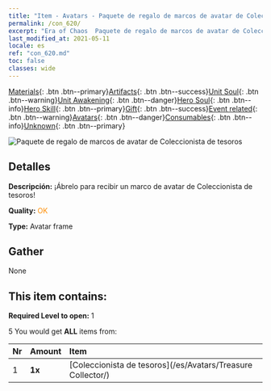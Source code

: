 ```yaml
---
title: "Item - Avatars - Paquete de regalo de marcos de avatar de Coleccionista de tesoros"
permalink: /con_620/
excerpt: "Era of Chaos  Paquete de regalo de marcos de avatar de Coleccionista de tesoros"
last_modified_at: 2021-05-11
locale: es
ref: "con_620.md"
toc: false
classes: wide
---
```

 [Materials](/ItemsES/){: .btn .btn--primary}[Artifacts](/ItemsES/Artifacts/){: .btn .btn--success}[Unit Soul](/ItemsES/UnitSoul/){: .btn .btn--warning}[Unit Awakening](/ItemsES/UnitAwakening/){: .btn .btn--danger}[Hero Soul](/ItemsES/HeroSoul/){: .btn .btn--info}[Hero Skill](/ItemsES/HeroSkill/){: .btn .btn--primary}[Gift](/ItemsES/Gift/){: .btn .btn--success}[Event related](/ItemsES/Events/){: .btn .btn--warning}[Avatars](/ItemsES/Avatars/){: .btn .btn--danger}[Consumables](/ItemsES/Consumables/){: .btn .btn--info}[Unknown](/ItemsES/Unknown/){: .btn .btn--primary}

 ![Paquete de regalo de marcos de avatar de Coleccionista de tesoros](/images/t/i_907003.png)

## Detalles
 **Descripción:** ¡Ábrelo para recibir un marco de avatar de Coleccionista de tesoros!

 **Quality:** <span style="color: #FF8C00">OK</span>

 **Type:** Avatar frame

## Gather

  None

## This item contains:

 **Required Level to open:** 1

 5 You would get **ALL** items  from:

  | Nr | Amount |     Item    |
  |:---|:-------|:------------|
  | 1 |  **1x** | [Coleccionista de tesoros](/es/Avatars/Treasure Collector/) |  | 
